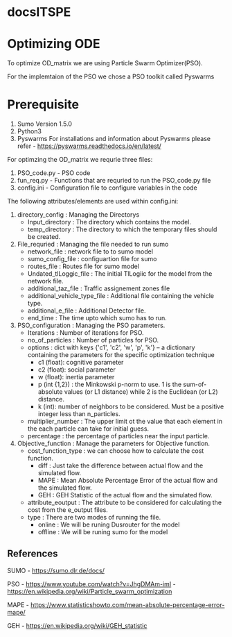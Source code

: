 # docsITSPE
# Optimizing ODE
To optimize OD_matrix we are using Particle Swarm Optimizer(PSO). 

For the implemtaion of the PSO we chose a PSO toolkit called Pyswarms 

# Prerequisite 
1. Sumo Version 1.5.0
2. Python3
3. Pyswarms 
    For installations and information about Pyswarms please refer - https://pyswarms.readthedocs.io/en/latest/

For optimzing the OD_matrix we requrie three files: 
1. PSO_code.py - PSO code
2. fun_req.py - Functions that are requried to run the PSO_code.py file
3. config.ini - Configuration file to configure variables in the code

The following attributes/elements are used within config.ini:
1. directory_config : Managing the Directorys
   - Input_directory : The directory which contains the model.
   - temp_directory : The directory to which the temporary files should be created. 
2. File_requried : Managing the file needed to run sumo
   - network_file : network file to to sumo model 
   - sumo_config_file : configuartion file for sumo
   - routes_file : Routes file for sumo model 
   - Undated_tlLoggic_file : The initial TlLogiic for the model from the network file. 
   - additional_taz_file : Traffic assignement zones file
   - additional_vehicle_type_file : Additional file containing the vehicle type. 
   - additional_e_file : Additional Detector file.
   - end_time : The time upto which sumo has to run.
3. PSO_configuration : Managing the PSO parameters. 
   - Iterations : Number of iterations for PSO. 
   - no_of_particles : Number of particles for PSO.
   - options : dict with keys {'c1', 'c2', 'w', 'p', 'k'} – a dictionary containing the parameters for the specific optimization technique
     - c1 (float): cognitive parameter
     - c2 (float): social parameter
     - w (float): inertia parameter
     - p (int {1,2}) : the Minkowski p-norm to use. 1 is the sum-of-absolute values (or L1 distance) while 2 is the Euclidean (or L2) distance.
     - k (int): number of neighbors to be considered. Must be a positive integer less than n_particles. 
    - multiplier_number : The upper limit ot the value that each element in the each particle can take for initial guess. 
    - percentage : the percentage of particles near the input particle. 
4. Objective_function : Manage the parameters for Objective function. 
   - cost_function_type : we can choose how to calculate the cost function. 
     - diff : Just take the difference between actual flow and the simulated flow. 
     - MAPE : Mean Absolute Percentage Error of the actual flow and the simulated flow.
     - GEH : GEH Statistic of the actual flow and the simulated flow.
   - attribute_eoutput : The attribute to be considered for calculating the cost from the e_output files. 
   - type : There are two modes of running the file. 
     - online : We will be runing Dusrouter for the model
     - offline : We will be runing sumo for the model


## References 
SUMO 
    - https://sumo.dlr.de/docs/

PSO 
    - https://www.youtube.com/watch?v=JhgDMAm-imI 
    - https://en.wikipedia.org/wiki/Particle_swarm_optimization

MAPE 
    - https://www.statisticshowto.com/mean-absolute-percentage-error-mape/

GEH 
    - https://en.wikipedia.org/wiki/GEH_statistic



